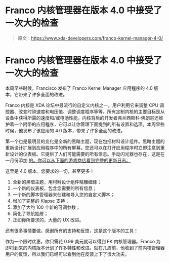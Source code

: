 # Franco 内核管理器在版本 4.0 中接受了一次大的检查

> 原文：<https://www.xda-developers.com/franco-kernel-manager-4-0/>

# Franco 内核管理器在版本 4.0 中接受了一次大的检查

本周早些时候，Francisco 发布了 Franco Kernel Manager 应用程序的 4.0 版本，它带来了许多全面的改进。

Franco 内核是 XDA 论坛中最流行的自定义内核之一。用户利用它来调整 CPU 调控器、改变时钟速度和电压值、调整调度程序等等。所有定制内核的主要目标是从设备中获得所需的速度和/或电池性能。内核背后的开发者弗兰西斯科·佛朗哥还维护着一个附带的应用程序，它可以让你管理下面提到的所有设置和选项。本周早些时候，他发布了该应用的 4.0 版本，带来了许多全面的改进。

第一个也是最明显的变化是全新的黑暗主题，现在包括材料设计组件。黑暗主题的重新设计扩展到应用程序中的所有屏幕。您还可以在打开应用程序时立即注意到重新设计的仪表板。它提供了人们可能需要的所有信息。手动闪光器也存在，这是在一月份添加 [的](https://www.xda-developers.com/franco-kernel-manager-flash-zip-without-recovery/)[。你可以从下面的游戏商店看到完整的更新日志。](https://www.xda-developers.com/franco-kernel-manager-flash-zip-without-recovery/)

这里是 4.0 版本。您要求的一切，甚至更多！

1.  全新的黑暗主题，用材料设计组件精雕细琢；
2.  一个新的仪表板，包含您需要的所有信息；
3.  一个新的脚本管理器来创建和导入您的自定义脚本；
4.  增加了完整的 Klapse 支持；
5.  添加了大约 100 个新的可调参数；
6.  简化了导航抽屉；
7.  正如你所要求的，大量的 UX 改进。

还有很多事情要做。感谢所有的支持和反馈，这是这个版本的工具！

作为一个限时优惠，你只需花 0.99 美元就可以得到 FK 内核管理器。Franco 为即将到来的内核版本计划了许多特性和改进。就在几周前，他收到了前内核管理器用户的反馈，所以我们已经可以看到他在反馈上下了很大功夫。